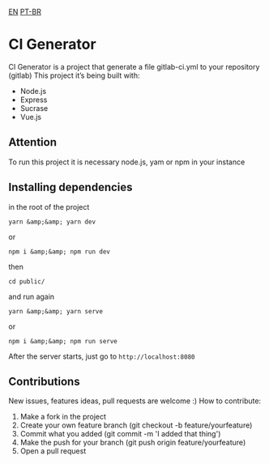 [EN](/README.md) [PT-BR](/README.pt-br.md)

# CI Generator
CI Generator is a project that generate a file gitlab-ci.yml to your repository (gitlab)
This project it’s being built with:
* Node.js
* Express
* Sucrase
* Vue.js
## Attention
To run this project it is necessary node.js, yam or npm in your instance
## Installing dependencies
in the root of the project
```
yarn &amp;&amp; yarn dev
```
or
```
npm i &amp;&amp; npm run dev
```
then
```
cd public/
```
and run again
```
yarn &amp;&amp; yarn serve
```
or
```
npm i &amp;&amp; npm run serve
```
After the server starts, just go to
```http://localhost:8080```
## Contributions
New issues, features ideas, pull requests are welcome :)
How to contribute:
1. Make a fork in the project
2. Create your own feature branch (git checkout -b feature/yourfeature)
3. Commit what you added (git commit -m &#39;I added that thing&#39;)
4. Make the push for your branch (git push origin feature/yourfeature)
5. Open a pull request